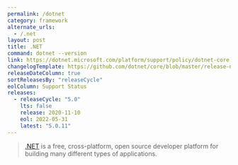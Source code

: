```yaml
---
permalink: /dotnet
category: framework
alternate_urls:
  - /.net
layout: post
title: .NET
command: dotnet --version
link: https://dotnet.microsoft.com/platform/support/policy/dotnet-core
changelogTemplate: https://github.com/dotnet/core/blob/master/release-notes/__RELEASE_CYCLE__/__LATEST__/__LATEST__.md
releaseDateColumn: true
sortReleasesBy: "releaseCycle"
eolColumn: Support Status
releases:
  - releaseCycle: "5.0"
    lts: false
    release: 2020-11-10
    eol: 2022-05-31
    latest: "5.0.11"
---
```


> [.NET](https://dotnet.microsoft.com/) is a free, cross-platform, open source developer platform for building many different types of applications.
